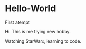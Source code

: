 # Hello-World





First atempt





Hi. This is me trying new hobby.





Watching StarWars, learning to code.
